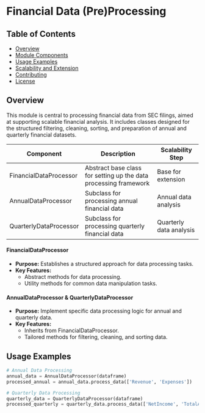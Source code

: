 # Financial Data (Pre)Processing 

## Table of Contents

- [Overview](#overview)
- [Module Components](#module-components)
- [Usage Examples](#usage-examples)
- [Scalability and Extension](#scalability-and-extension)
- [Contributing](#contributing)
- [License](#license)

## Overview

This module is central to processing financial data from SEC filings, aimed at supporting scalable financial analysis. It includes classes designed for the structured filtering, cleaning, sorting, and preparation of annual and quarterly financial datasets.

| Component              | Description                                                     | Scalability Step   |
|------------------------|-----------------------------------------------------------------|--------------------|
| FinancialDataProcessor | Abstract base class for setting up the data processing framework | Base for extension |
| AnnualDataProcessor    | Subclass for processing annual financial data                   | Annual data analysis |
| QuarterlyDataProcessor | Subclass for processing quarterly financial data                | Quarterly data analysis |

#### FinancialDataProcessor

- **Purpose:** Establishes a structured approach for data processing tasks.
- **Key Features:**
  - Abstract methods for data processing.
  - Utility methods for common data manipulation tasks.

#### AnnualDataProcessor & QuarterlyDataProcessor

- **Purpose:** Implement specific data processing logic for annual and quarterly data.
- **Key Features:**
  - Inherits from FinancialDataProcessor.
  - Tailored methods for filtering, cleaning, and sorting data.

## Usage Examples

```python
# Annual Data Processing
annual_data = AnnualDataProcessor(dataframe)
processed_annual = annual_data.process_data(['Revenue', 'Expenses'])

# Quarterly Data Processing
quarterly_data = QuarterlyDataProcessor(dataframe)
processed_quarterly = quarterly_data.process_data(['NetIncome', 'TotalAssets'])
